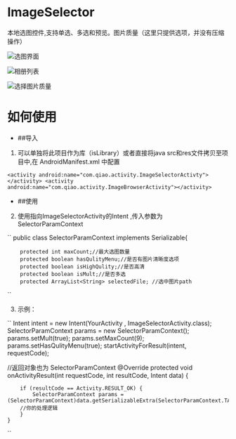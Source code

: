# ImageSelector
本地选图控件,支持单选、多选和预览。图片质量（这里只提供选项，并没有压缩操作）

![选图界面](http://upload-images.jianshu.io/upload_images/125949-de049fa9435b3723.png)

![相册列表](http://upload-images.jianshu.io/upload_images/125949-7aa736a06afadcac.png)

![选择图片质量](http://upload-images.jianshu.io/upload_images/125949-590c9e9c147995b5.png)

# 如何使用
- ##导入
1. 可以单独将此项目作为库（isLibrary）或者直接将java src和res文件拷贝至项目中,在 AndroidManifest.xml 中配置

``
        <activity android:name="com.qiao.activity.ImageSelectorActivty"></activity>
        <activity android:name="com.qiao.activity.ImageBrowserActivity"></activity>
``

- ##使用
2. 使用指向ImageSelectorActivity的Intent ,传入参数为 SelectorParamContext

``
	public class SelectorParamContext implements Serializable{
	
		protected int maxCount;//最大选图数量
		protected boolean hasQulityMenu;//是否有图片清晰度选项
		protected boolean isHighQulity;//是否高清 
		protected boolean isMult;//是否多选
		protected ArrayList<String> selectedFile; //选中图片path
``

3. 示例：

``
Intent intent = new Intent(YourActivity , ImageSelectorActivity.class);
SelectorParamContext params = new SelectorParamContext();
params.setMult(true);
params.setMaxCount(9);
params.setHasQulityMenu(true);
startActivityForResult(intent, requestCode);

//返回对象也为 SelectorParamContext
	@Override
	protected void onActivityResult(int requestCode, int resultCode, Intent data) {

		if (resultCode == Activity.RESULT_OK) {
			SelectorParamContext params = (SelectorParamContext)data.getSerializableExtra(SelectorParamContext.TAG_SELECTOR);
		//你的处理逻辑
		}
	}
``
